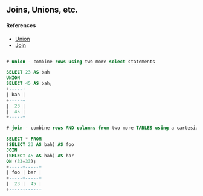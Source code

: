 
## Joins, Unions, etc.

#### References

* [Union](https://www.w3schools.com/sql/sql_union.asp)
* [Join]((https://www.w3schools.com/sql/sql_join.asp))



```sql

# union - combine rows using two more select statements

SELECT 23 AS bah 
UNION
SELECT 45 AS bah;
+-----+
| bah |
+-----+
|  23 | 
|  45 | 
+-----+

# join - combine rows AND columns from two more TABLES using a cartesian product

SELECT * FROM 
(SELECT 23 AS bah) AS foo 
JOIN 
(SELECT 45 AS bah) AS bar
ON (33=33);
+-----+-----+
| foo | bar |
+-----+-----+
|  23 |  45 | 
+-----+-----+



```
